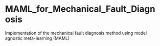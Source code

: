 # MAML_for_Mechanical_Fault_Diagnosis
Implementation of the mechanical fault diagnosis method using model agnostic  meta-learning (MAML)
